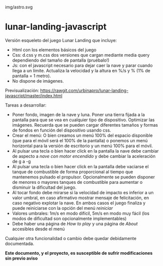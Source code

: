 img/astro.svg


# lunar-landing-javascript
Versión esqueleto del juego Lunar Landing que incluye:

* Html con los elementos básicos del juego
* Css: d.css y m.css dos versiones que cargan mediante media query dependiendo del tamaño de pantalla (pruébalo!)
* Js: con el javascript necesario para dejar caer la nave y parar cuando llega a un límite. Actualiza la velocidad y la altura en %/s y % (1% de pantalla = 1 metro).
* No dispone de imágenes.

Previsualización: https://rawgit.com/urbinapro/lunar-landing-javascript/master/index.html

Tareas a desarrollar:
* Poner fondo, imagen de la nave y luna. Poner una tierra fijada a la pantalla para que se vea en cualquier tipo de dispositivo. Optimizar las imágenes. Recuerda que se pueden cargar diferentes tamaños y formas de fondos en función del dispositivo usando css.
* Crear el menú: O bien creamos un menú 100% del espacio disponible (que para el móvil será el 100% de la pantalla) o ponemos un menú horizontal para la versión de escritorio y un menú 100% para el móvil.
* Al pulsar una tecla o bien hacer click en la pantalla la nave debe cambiar de aspecto a *nave con motor encendido* y debe cambiar la aceleración de g a -g
* Al pulsar una tecla o bien hacer click en la pantalla debe vaciarse el tanque de combustible de forma proporcional al tiempo que mantenemos pulsado el propulsor. Opcionalmente se pueden disponer de menores o mayores tanques de combustible para aumentar o disminuir la dificultad del juego.
* Al tocar fondo debe mirarse si la velocidad de impacto es inferior a un valor umbral, en caso afirmativo mostrar mensaje de felicitación, en caso negativo explotar la nave. En ambos casos el juego finaliza y puede reiniciarse con la opción del menú *reiniciar*
* Valores umbrales: 1m/s en modo difícil, 5m/s en modo muy fácil (los modos de dificultad son opcionalmente implementables)
* Debe haber una página de *How to play* y una página de *About* accesibles desde el menú

Cualquier otra funcionalidad o cambio debe quedar debidamente documentada.

**Este documento, y el proyecto, es susceptible de sufrir modificaciones sin previo aviso**
